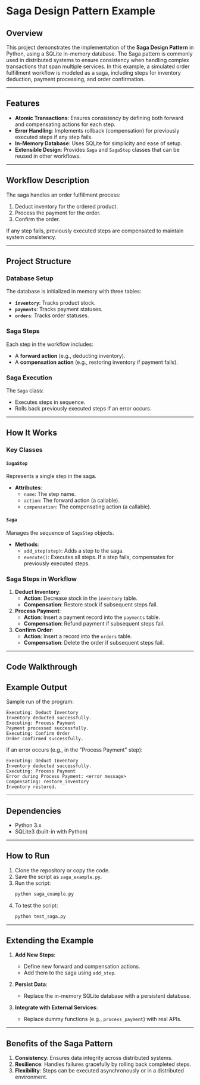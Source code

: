 # Saga Design Pattern Example

## Overview

This project demonstrates the implementation of the **Saga Design Pattern** in Python, using a SQLite in-memory database. The Saga pattern is commonly used in distributed systems to ensure consistency when handling complex transactions that span multiple services. In this example, a simulated order fulfillment workflow is modeled as a saga, including steps for inventory deduction, payment processing, and order confirmation.

---

## Features

- **Atomic Transactions**: Ensures consistency by defining both forward and compensating actions for each step.
- **Error Handling**: Implements rollback (compensation) for previously executed steps if any step fails.
- **In-Memory Database**: Uses SQLite for simplicity and ease of setup.
- **Extensible Design**: Provides `Saga` and `SagaStep` classes that can be reused in other workflows.

---

## Workflow Description

The saga handles an order fulfillment process:
1. Deduct inventory for the ordered product.
2. Process the payment for the order.
3. Confirm the order.

If any step fails, previously executed steps are compensated to maintain system consistency.

---

## Project Structure

### Database Setup
The database is initialized in memory with three tables:
- **`inventory`**: Tracks product stock.
- **`payments`**: Tracks payment statuses.
- **`orders`**: Tracks order statuses.

### Saga Steps
Each step in the workflow includes:
- A **forward action** (e.g., deducting inventory).
- A **compensation action** (e.g., restoring inventory if payment fails).

### Saga Execution
The `Saga` class:
- Executes steps in sequence.
- Rolls back previously executed steps if an error occurs.

---

## How It Works

### Key Classes

#### `SagaStep`
Represents a single step in the saga.

- **Attributes**:
  - `name`: The step name.
  - `action`: The forward action (a callable).
  - `compensation`: The compensating action (a callable).

#### `Saga`
Manages the sequence of `SagaStep` objects.

- **Methods**:
  - `add_step(step)`: Adds a step to the saga.
  - `execute()`: Executes all steps. If a step fails, compensates for previously executed steps.

### Saga Steps in Workflow
1. **Deduct Inventory**:
   - **Action**: Decrease stock in the `inventory` table.
   - **Compensation**: Restore stock if subsequent steps fail.
2. **Process Payment**:
   - **Action**: Insert a payment record into the `payments` table.
   - **Compensation**: Refund payment if subsequent steps fail.
3. **Confirm Order**:
   - **Action**: Insert a record into the `orders` table.
   - **Compensation**: Delete the order if subsequent steps fail.

---

## Code Walkthrough

## Example Output

Sample run of the program:
```
Executing: Deduct Inventory
Inventory deducted successfully.
Executing: Process Payment
Payment processed successfully.
Executing: Confirm Order
Order confirmed successfully.
```

If an error occurs (e.g., in the "Process Payment" step):
```
Executing: Deduct Inventory
Inventory deducted successfully.
Executing: Process Payment
Error during Process Payment: <error message>
Compensating: restore_inventory
Inventory restored.
```

---

## Dependencies

- Python 3.x
- SQLite3 (built-in with Python)

---

## How to Run

1. Clone the repository or copy the code.
2. Save the script as `saga_example.py`.
3. Run the script:
   ```bash
   python saga_example.py
   ```
4. To test the script:
    ```bash
    python test_saga.py
    ```
---

## Extending the Example

1. **Add New Steps**:
   - Define new forward and compensation actions.
   - Add them to the saga using `add_step`.

2. **Persist Data**:
   - Replace the in-memory SQLite database with a persistent database.

3. **Integrate with External Services**:
   - Replace dummy functions (e.g., `process_payment`) with real APIs.

---

## Benefits of the Saga Pattern

1. **Consistency**: Ensures data integrity across distributed systems.
2. **Resilience**: Handles failures gracefully by rolling back completed steps.
3. **Flexibility**: Steps can be executed asynchronously or in a distributed environment.
